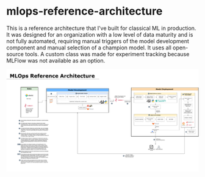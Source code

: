 # mlops-reference-architecture

This is a reference architecture that I've built for classical ML in production. It was designed for an organization with a low level of data maturity and is not fully automated, requiring manual triggers of the model development component and manual selection of a champion model. It uses all open-source tools. A custom class was made for experiment tracking because MLFlow was not available as an option. 

![Alt text](MLOps_ref_architecture_v1.png)
